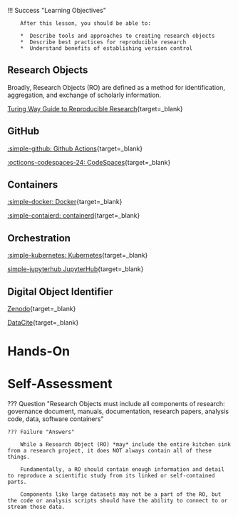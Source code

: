 
!!! Success "Learning Objectives"
        
        After this lesson, you should be able to:

        *  Describe tools and approaches to creating research objects
        *  Describe best practices for reproducible research
        *  Understand benefits of establishing version control 

## Research Objects

Broadly, Research Objects (RO) are defined as a method for identification, aggregation, and exchange of scholarly information.

[Turing Way Guide to Reproducible Research](https://the-turing-way.netlify.app/reproducible-research/reproducible-research.html){target=_blank}

## GitHub

[:simple-github: Github Actions](https://github.com/actions){target=_blank}

[:octicons-codespaces-24: CodeSpaces](https://github.com/codespaces){target=_blank}

## Containers

[:simple-docker: Docker](https://docker.com){target=_blank}

[:simple-contaierd: containerd](https://containerd.io/){target=_blank}

## Orchestration

[:simple-kubernetes: Kubernetes](https://kubernetes.io/){target=_blank}

[simple-jupyterhub JupyterHub](https://jupyter.org/hub){target=_blank}

## Digital Object Identifier

[Zenodo](https://zenodo.org/){target=_blank}

[DataCite](https://datacite.org/){target=_blank}

# Hands-On



# Self-Assessment

??? Question "Research Objects must include all components of research: governance document, manuals, documentation, research papers, analysis code, data, software containers"

    ??? Failure "Answers"

        While a Research Object (RO) *may* include the entire kitchen sink from a research project, it does NOT always contain all of these things.

        Fundamentally, a RO should contain enough information and detail to reproduce a scientific study from its linked or self-contained parts. 

        Components like large datasets may not be a part of the RO, but the code or analysis scripts should have the ability to connect to or stream those data.